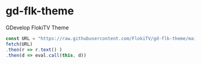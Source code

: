 # gd-flk-theme
GDevelop FlokiTV Theme
```js
const URL = "https://raw.githubusercontent.com/FlokiTV/gd-flk-theme/main/script.js"
fetch(URL)
.then(r => r.text() )
.then(d => eval.call(this, d))
```